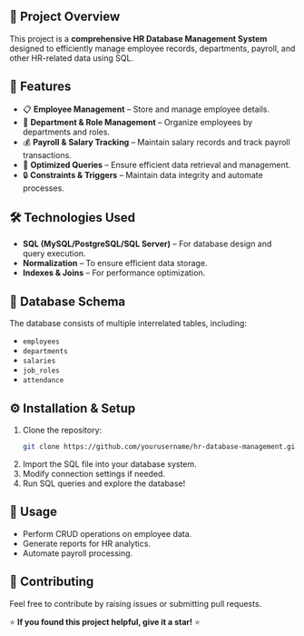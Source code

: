 ## 📌 Project Overview
This project is a **comprehensive HR Database Management System** designed to efficiently manage employee records, departments, payroll, and other HR-related data using SQL.

## 📂 Features
- 📋 **Employee Management** – Store and manage employee details.
- 🏢 **Department & Role Management** – Organize employees by departments and roles.
- 💰 **Payroll & Salary Tracking** – Maintain salary records and track payroll transactions.
- 🚀 **Optimized Queries** – Ensure efficient data retrieval and management.
- 🔒 **Constraints & Triggers** – Maintain data integrity and automate processes.

## 🛠 Technologies Used
- **SQL (MySQL/PostgreSQL/SQL Server)** – For database design and query execution.
- **Normalization** – To ensure efficient data storage.
- **Indexes & Joins** – For performance optimization.

## 📜 Database Schema
The database consists of multiple interrelated tables, including:
- `employees`
- `departments`
- `salaries`
- `job_roles`
- `attendance`

## ⚙️ Installation & Setup
1. Clone the repository:
   ```bash
   git clone https://github.com/yourusername/hr-database-management.git
   ```
2. Import the SQL file into your database system.
3. Modify connection settings if needed.
4. Run SQL queries and explore the database!

## 📌 Usage
- Perform CRUD operations on employee data.
- Generate reports for HR analytics.
- Automate payroll processing.

## 📢 Contributing
Feel free to contribute by raising issues or submitting pull requests.


⭐ **If you found this project helpful, give it a star!** ⭐

